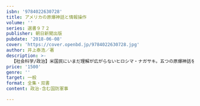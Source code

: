 ```yaml
---
isbn: '9784022630728'
title: アメリカの原爆神話と情報操作
volume: ''
series: 選書９７２
publisher: 朝日新聞出版
pubdate: '2018-06-08'
cover: 'https://cover.openbd.jp/9784022630728.jpg'
author: 井上泰浩／著
description: >-
  【社会科学/政治】米国民にいまだ理解が広がらないヒロシマ・ナガサキ。五つの原爆神話を信じるからだ。事前に投下警告があった、日米100万の命を救った、放射能の影響は全くないなど、あり得ない神話を作り広めた国・科学者・ジャーナリストの暗躍をあぶり出す。
price: '1500'
genre: ''
target: 一般
format: 全集・双書
content: 政治-含む国防軍事

---
```

